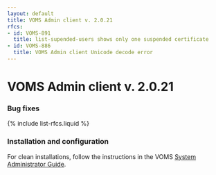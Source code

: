 ```yaml
---
layout: default
title: VOMS Admin client v. 2.0.21
rfcs:
- id: VOMS-891
  title: list-supended-users shows only one suspended certificate
- id: VOMS-886
  title: VOMS Admin client Unicode decode error
---
```

# VOMS Admin client v. 2.0.21

### Bug fixes

{% include list-rfcs.liquid %}

### Installation and configuration

For clean installations, follow the instructions in the VOMS [System
Administrator Guide]({{site.baseurl}}/documentation/sysadmin-guide).
